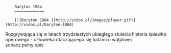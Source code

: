 
        Baryton 1984 
        =============
        
        [![Baryton 1984 ](http://vidos.pl/images/player.gif)](http://vidos.pl/baryton-1984)
        
        
 Rozgrywająca się w latach trzydziestych ubiegłego stulecia historia śpiewka operowego - człowieka otaczającego się ludźmi o wątpliwej zobacz pełny opis
    
